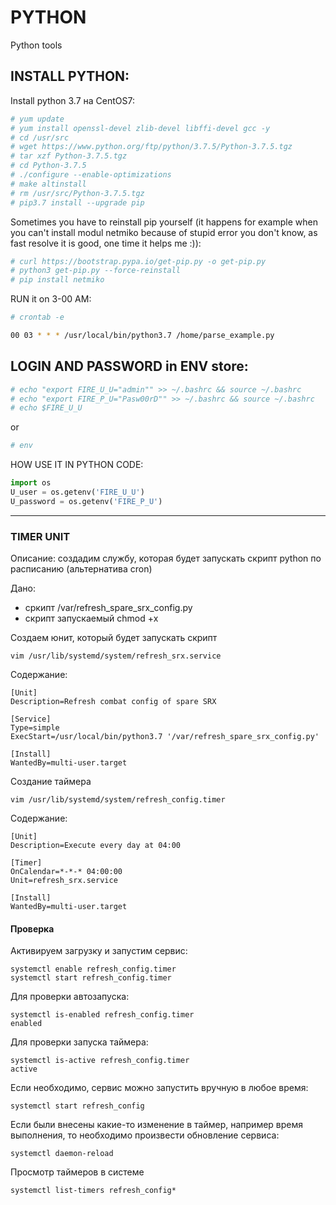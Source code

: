 # PYTHON
Python tools

INSTALL PYTHON:
------------------------------------------------------------
Install python 3.7 на CentOS7:

```sh
# yum update
# yum install openssl-devel zlib-devel libffi-devel gcc -y
# cd /usr/src 
# wget https://www.python.org/ftp/python/3.7.5/Python-3.7.5.tgz
# tar xzf Python-3.7.5.tgz
# cd Python-3.7.5 
# ./configure --enable-optimizations 
# make altinstall
# rm /usr/src/Python-3.7.5.tgz
# pip3.7 install --upgrade pip
```

Sometimes you have to reinstall pip yourself (it happens for example when you can't install modul netmiko because of stupid error you don't know, as fast resolve it is good, one time it helps me :)):

```sh
# curl https://bootstrap.pypa.io/get-pip.py -o get-pip.py
# python3 get-pip.py --force-reinstall
# pip install netmiko
```
RUN it on 3-00 AM: 
```sh
# crontab -e

00 03 * * * /usr/local/bin/python3.7 /home/parse_example.py
```

LOGIN AND PASSWORD in ENV store:
------------------------------------------------------------
```sh
# echo "export FIRE_U_U="admin"" >> ~/.bashrc && source ~/.bashrc
# echo "export FIRE_P_U="Pasw00rD"" >> ~/.bashrc && source ~/.bashrc
# echo $FIRE_U_U
```
or

```sh
# env
```

HOW USE IT IN PYTHON CODE:

```py
import os
U_user = os.getenv('FIRE_U_U')
U_password = os.getenv('FIRE_P_U')
```

---

### TIMER UNIT ###

Описание: создадим службу, которая будет запускать скрипт python по расписанию (альтернатива cron)

Дано: 
- сркипт /var/refresh_spare_srx_config.py 
- скрипт запускаемый chmod +x

Создаем юнит, который будет запускать скрипт
```shell
vim /usr/lib/systemd/system/refresh_srx.service
```
Содержание:
```shell
[Unit]
Description=Refresh combat config of spare SRX

[Service]
Type=simple
ExecStart=/usr/local/bin/python3.7 '/var/refresh_spare_srx_config.py'

[Install]
WantedBy=multi-user.target
```
Создание таймера
```shell
vim /usr/lib/systemd/system/refresh_config.timer
```
Содержание:
```shell
[Unit]
Description=Execute every day at 04:00

[Timer]
OnCalendar=*-*-* 04:00:00
Unit=refresh_srx.service

[Install]
WantedBy=multi-user.target
```

#### Проверка ####
Активируем загрузку и запустим сервис:

```shell
systemctl enable refresh_config.timer
systemctl start refresh_config.timer
```

Для проверки автозапуска:

```shell
systemctl is-enabled refresh_config.timer
enabled
```
Для проверки запуска таймера:

```shell
systemctl is-active refresh_config.timer
active
```
Если необходимо, сервис можно запустить вручную в любое время:

```shell
systemctl start refresh_config
```
Если были внесены какие-то изменение в таймер, например время выполнения, то необходимо произвести обновление сервиса:

```shell
systemctl daemon-reload
```
Просмотр таймеров в системе

```shell
systemctl list-timers refresh_config*
```
